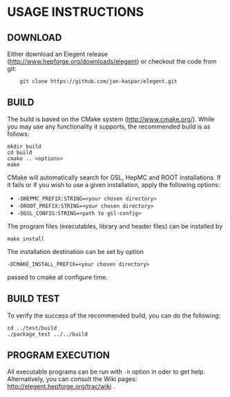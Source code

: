 # USAGE INSTRUCTIONS

## DOWNLOAD

Either download an Elegent release (http://www.hepforge.org/downloads/elegent) or checkout the code from git:
```
	git clone https://github.com/jan-kaspar/elegent.git
```


## BUILD

The build is based on the CMake system (http://www.cmake.org/). While you may use any functionality it supports, the recommended build is as follows:
```
mkdir build
cd build
cmake .. <options>
make
```

CMake will automatically search for GSL, HepMC and ROOT installations. If it fails or if you wish to use a given installation, apply the following options:
 * `-DHEPMC_PREFIX:STRING=<your chosen directory>`
 * `-DROOT_PREFIX:STRING=<your chosen directory>`
 * `-DGSL_CONFIG:STRING=<path to gsl-config>`

The program files (executables, library and header files) can be installed by
```
make install
```

The installation destination can be set by option
```
-DCMAKE_INSTALL_PREFIX=<your chosen directory>
```
passed to cmake at configure time.


## BUILD TEST

To verify the success of the recommended build, you can do the following:
```
cd ../test/build
./package_test ../../build
```


## PROGRAM EXECUTION

All executable programs can be run with `-h` option in oder to get help. Alternatively, you can consult the Wiki pages: http://elegent.hepforge.org/trac/wiki .
